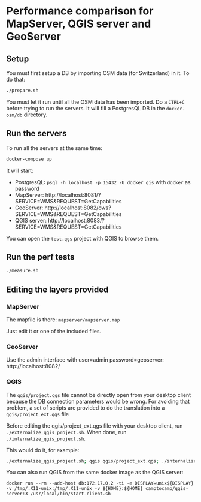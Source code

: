 # Performance comparison for MapServer, QGIS server and GeoServer

## Setup

You must first setup a DB by importing OSM data (for Switzerland) in it.
To do that:

```bash
./prepare.sh
```

You must let it run until all the OSM data has been imported. Do a `CTRL+C` before
trying to run the servers. It will fill a
PostgresQL DB in the `docker-osm/db` directory.


## Run the servers

To run all the servers at the same time:

```bash
docker-compose up
```

It will start:

* PostgresQL: `psql -h localhost -p 15432 -U docker gis` with `docker` as password
* MapServer: http://localhost:8081/?SERVICE=WMS&REQUEST=GetCapabilities
* GeoServer: http://localhost:8082/ows?SERVICE=WMS&REQUEST=GetCapabilities
* QGIS server: http://localhost:8083/?SERVICE=WMS&REQUEST=GetCapabilities

You can open the `test.qgs` project with QGIS to browse them.


## Run the perf tests

```bash
./measure.sh
```


## Editing the layers provided

### MapServer

The mapfile is there: `mapserver/mapserver.map`

Just edit it or one of the included files.


### GeoServer

Use the admin interface with user=admin password=geoserver: http://localhost:8082/


### QGIS

The `qgis/project.qgs` file cannot be directly open from your desktop client
because the DB connection parameters would be wrong. For avoiding that problem,
a set of scripts are provided to do the translation into a `qgis/project_ext.qgs`
file

Before editing the qgis/project_ext.qgs file with your desktop client, run
`./externalize_qgis_project.sh`. When done, run `./internalize_qgis_project.sh`.

This would do it, for example:

```bash
./externalize_qgis_project.sh; qgis qgis/project_ext.qgs; ./internalize_qgis_project.sh
```

You can also run QGIS from the same docker image as the QGIS server:

```
docker run --rm --add-host db:172.17.0.2 -ti -e DISPLAY=unix${DISPLAY} -v /tmp/.X11-unix:/tmp/.X11-unix -v ${HOME}:${HOME} camptocamp/qgis-server:3 /usr/local/bin/start-client.sh
```
